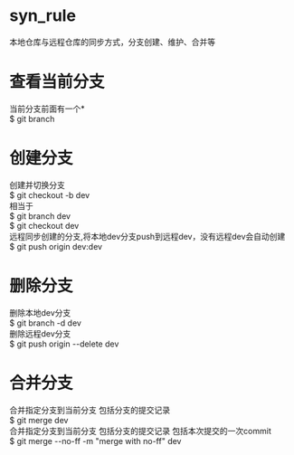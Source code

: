 # syn_rule
本地仓库与远程仓库的同步方式，分支创建、维护、合并等

# 查看当前分支
当前分支前面有一个*  
$ git branch

# 创建分支
创建并切换分支  
$ git checkout -b dev  
相当于  
$ git branch dev  
$ git checkout dev  
远程同步创建的分支,将本地dev分支push到远程dev，没有远程dev会自动创建  
$ git push origin dev:dev

# 删除分支
删除本地dev分支  
$ git branch -d dev  
删除远程dev分支  
$ git push origin --delete dev

# 合并分支
合并指定分支到当前分支 包括分支的提交记录  
$ git merge dev  
合并指定分支到当前分支 包括分支的提交记录 包括本次提交的一次commit  
$ git merge --no-ff -m "merge with no-ff" dev